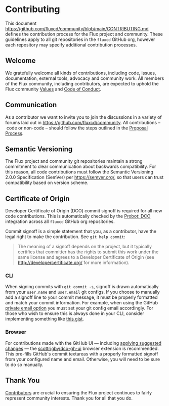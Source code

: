# Contributing

This document <https://github.com/fluxcd/community/blob/main/CONTRIBUTING.md> defines the contribution process for the Flux project and community.
These guidelines apply to all git repositories in the `fluxcd` GitHub org, however each repository may specify additional contribution processes.

## Welcome

We gratefully welcome all kinds of contributions, including code, issues, documentation, external tools, advocacy and community work.
All members of the Flux community, including contributors, are expected to uphold the Flux community [Values](https://github.com/fluxcd/community/blob/main/GOVERNANCE.md#values) and [Code of Conduct](https://github.com/fluxcd/community/blob/main/GOVERNANCE.md#code-of-conduct).

## Communication

As a contributor we want to invite you to join the discussions in a variety of forums laid out in <https://github.com/fluxcd/community>.
All contributions – code or non-code – should follow the steps outlined in the [Proposal Process](https://github.com/fluxcd/community/blob/main/GOVERNANCE.md#proposal-process).

## Semantic Versioning

The Flux project and community git repositories maintain a strong commitment to clear communication about backwards compatibility.
For this reason, all code contributions must follow the Semantic Versioning 2.0.0 Specification (SemVer) per <https://semver.org/>, so that users can trust compatibility based on version scheme.

## Certificate of Origin

Developer Certificate of Origin (DCO) commit signoff is required for all new code contributions.
This is automatically checked by the [Probot: DCO](https://github.com/probot/dco/) integration across all `fluxcd` GitHub org repositories.

Commit signoff is a simple statement that you, as a contributor, have the legal right to make the contribution.
See `git help commit`:

> The meaning of a signoff depends on the project, but it typically certifies that committer has the rights to submit this work under the same license and agrees to a Developer Certificate of Origin (see <http://developercertificate.org/> for more information).

### CLI

When signing commits with `git commit -s`, signoff is drawn automatically from your `user.name` and `user.email` git configs.
If you choose to manually add a signoff line to your commit message, it must be properly formatted and match your commit information. For example, when using the GitHub [private email option](https://docs.github.com/en/free-pro-team@latest/github/setting-up-and-managing-your-github-user-account/setting-your-commit-email-address) you must set your git config email accordingly.
For those who wish to ensure this is always done in your CLI, consider implementing something like [this gist](https://gist.github.com/scottrigby/0c043c0bfbbdb5949e2d824fc3adeaa4).

### Browser

For contributions made with the GitHub UI — including [applying suggested changes](https://docs.github.com/en/free-pro-team@latest/github/collaborating-with-issues-and-pull-requests/incorporating-feedback-in-your-pull-request) — the [scottrigby/dco-gh-ui](https://github.com/scottrigby/dco-gh-ui) browser extension is recommended.
This pre-fills GitHub's commit textareas with a properly formatted signoff from your configured name and email.
Otherwise, you will need to be sure to do so manually.

## Thank You

[Contributors](https://github.com/fluxcd/community/blob/main/GOVERNANCE.md#contributors) are crucial to ensuring the Flux project continues to fairly represent community interests.
Thank you for all that you do.

